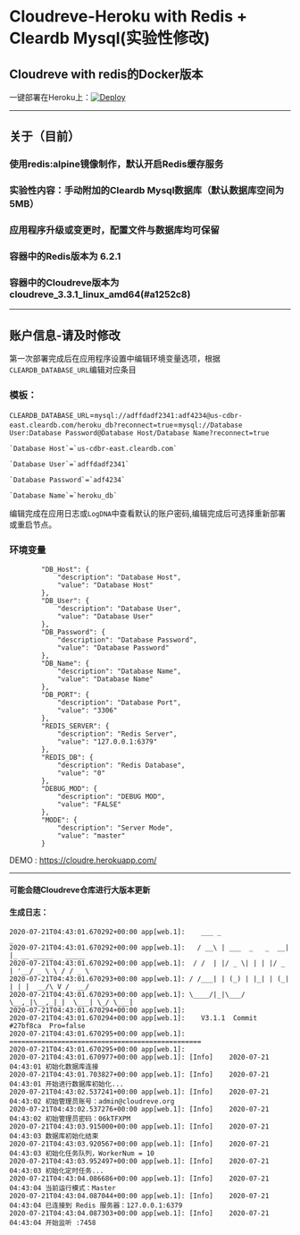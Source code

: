 # Cloudreve-Heroku with Redis + Cleardb Mysql(实验性修改)
Cloudreve with redis的Docker版本
---
一键部署在Heroku上：[![Deploy](https://www.herokucdn.com/deploy/button.svg)](https://heroku.com/deploy?template=https://github.com/useblue/Cloudreve-Heroku/tree/Heroku-mysql)

---
## 关于（目前）
### 使用redis:alpine镜像制作，默认开启Redis缓存服务
### 实验性内容：手动附加的Cleardb Mysql数据库（默认数据库空间为5MB）
### 应用程序升级或变更时，配置文件与数据库均可保留
### 容器中的Redis版本为 6.2.1
### 容器中的Cloudreve版本为 cloudreve_3.3.1_linux_amd64(#a1252c8)
---
## 账户信息-请及时修改
第一次部署完成后在应用程序设置中编辑环境变量选项，根据`CLEARDB_DATABASE_URL`编辑对应条目
### 模板：
`CLEARDB_DATABASE_URL`=`mysql://adffdadf2341:adf4234@us-cdbr-east.cleardb.com/heroku_db?reconnect=true`=`mysql://Database User:Database Password@Database Host/Database Name?reconnect=true`

```
`Database Host`=`us-cdbr-east.cleardb.com`

`Database User`=`adffdadf2341`

`Database Password`=`adf4234`

`Database Name`=`heroku_db`
```

编辑完成在应用日志或`LogDNA`中查看默认的账户密码,编辑完成后可选择重新部署或重启节点。

### 环境变量

```
		"DB_Host": {
			"description": "Database Host",
			"value": "Database Host"
		},
		"DB_User": {
			"description": "Database User",
			"value": "Database User"
		},
		"DB_Password": {
			"description": "Database Password",
			"value": "Database Password"
		},
		"DB_Name": {
			"description": "Database Name",
			"value": "Database Name"
		},
		"DB_PORT": {
			"description": "Database Port",
			"value": "3306"
		},
		"REDIS_SERVER": {
			"description": "Redis Server",
			"value": "127.0.0.1:6379"
		},
		"REDIS_DB": {
			"description": "Redis Database",
			"value": "0"
		},
		"DEBUG_MOD": {
			"description": "DEBUG MOD",
			"value": "FALSE"
		},
		"MODE": {
			"description": "Server Mode",
			"value": "master"
		}
```

DEMO : https://cloudre.herokuapp.com/

---
#### 可能会随Cloudreve仓库进行大版本更新
#### 生成日志：
```
2020-07-21T04:43:01.670292+00:00 app[web.1]:    ___ _                 _                    
2020-07-21T04:43:01.670292+00:00 app[web.1]:   / __\ | ___  _   _  __| |_ __ _____   _____ 
2020-07-21T04:43:01.670292+00:00 app[web.1]:  / /  | |/ _ \| | | |/ _ | '__/ _ \ \ / / _ \	
2020-07-21T04:43:01.670293+00:00 app[web.1]: / /___| | (_) | |_| | (_| | | |  __/\ V /  __/
2020-07-21T04:43:01.670293+00:00 app[web.1]: \____/|_|\___/ \__,_|\__,_|_|  \___| \_/ \___|
2020-07-21T04:43:01.670294+00:00 app[web.1]: 
2020-07-21T04:43:01.670294+00:00 app[web.1]:    V3.1.1  Commit #27bf8ca  Pro=false
2020-07-21T04:43:01.670295+00:00 app[web.1]: ================================================
2020-07-21T04:43:01.670295+00:00 app[web.1]: 
2020-07-21T04:43:01.670977+00:00 app[web.1]: [Info]    2020-07-21 04:43:01 初始化数据库连接
2020-07-21T04:43:01.703827+00:00 app[web.1]: [Info]    2020-07-21 04:43:01 开始进行数据库初始化...
2020-07-21T04:43:02.537241+00:00 app[web.1]: [Info]    2020-07-21 04:43:02 初始管理员账号：admin@cloudreve.org
2020-07-21T04:43:02.537276+00:00 app[web.1]: [Info]    2020-07-21 04:43:02 初始管理员密码：06kTFXPM
2020-07-21T04:43:03.915000+00:00 app[web.1]: [Info]    2020-07-21 04:43:03 数据库初始化结束
2020-07-21T04:43:03.920567+00:00 app[web.1]: [Info]    2020-07-21 04:43:03 初始化任务队列，WorkerNum = 10
2020-07-21T04:43:03.952497+00:00 app[web.1]: [Info]    2020-07-21 04:43:03 初始化定时任务...
2020-07-21T04:43:04.086686+00:00 app[web.1]: [Info]    2020-07-21 04:43:04 当前运行模式：Master
2020-07-21T04:43:04.087044+00:00 app[web.1]: [Info]    2020-07-21 04:43:04 已连接到 Redis 服务器：127.0.0.1:6379
2020-07-21T04:43:04.087303+00:00 app[web.1]: [Info]    2020-07-21 04:43:04 开始监听 :7458
```
